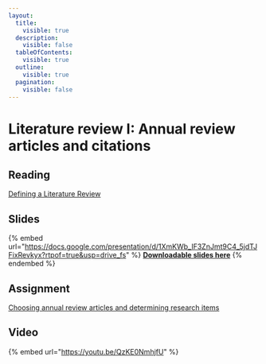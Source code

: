 ```yaml
---
layout:
  title:
    visible: true
  description:
    visible: false
  tableOfContents:
    visible: true
  outline:
    visible: true
  pagination:
    visible: false
---
```


# Literature review I: Annual review articles and citations

## Reading

[Defining a Literature Review](https://drive.google.com/file/d/1VrpuSCMi28TiABQ3nIp2I7TEiCItMfHn/view?usp=sharing)

## Slides

{% embed url="https://docs.google.com/presentation/d/1XmKWb_IF3ZnJmt9C4_5jdTJFixRevkyx?rtpof=true&usp=drive_fs" %}
[**Downloadable slides here**](https://docs.google.com/presentation/d/1XmKWb\_IF3ZnJmt9C4\_5jdTJFixRevkyx?rtpof=true\&usp=drive\_fs)
{% endembed %}

## Assignment

[Choosing annual review articles and determining research items](https://docs.google.com/document/d/1Xns0W9bgz2VYKSu5vlL\_SC0EUv4nX2U7?rtpof=true\&usp=drive\_fs)

## Video

{% embed url="https://youtu.be/QzKE0NmhjfU" %}
